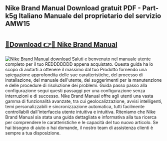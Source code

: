 ## Nike Brand Manual Download gratuit PDF - Part-k5g Italiano Manuale del proprietario del servizio AMW15

# <h2><a href="http://dfarkjp.blite.top/?on=Nike+Brand+Manual">🔗Download 👉🔴 Nike Brand Manual</a></h2>

[![Nike Brand Manual download](https://i.imgur.com/lujVjoI.png)](http://dfarkjp.blite.top/?on=Nike+Brand+Manual)
Saluti e benvenuto nel manuale utente completo per il tuo REDDDDDDD appena acquistato. Questa guida ha lo scopo di aiutarti a ottenere il massimo dal tuo Prodotto fornendo una spiegazione approfondita delle sue caratteristiche, del processo di installazione, del manuale dell'utente, dei suggerimenti per la manutenzione e delle procedure di risoluzione dei problemi. Guida passo passo alla configurazione segui questi passaggi per una configurazione senza interruzioni e di successo. Nike Brand Manual offre agli utenti una vasta gamma di funzionalità avanzate, tra cui geolocalizzazione, avvisi intelligenti, temi personalizzabili e sincronizzazione automatica, tutti facilmente controllabili dall'interfaccia utente intuitiva e intuitiva. Riteniamo che Nike Brand Manual sia stata una guida dettagliata e informativa alla tua ricerca per comprendere le caratteristiche e le capacità del tuo nuovo articolo. Se hai bisogno di aiuto o hai domande, il nostro team di assistenza clienti è sempre a tua disposizione.
